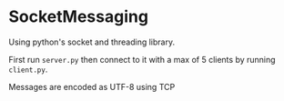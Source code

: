 # SocketMessaging

Using python's socket and threading library.

First run `server.py` then connect to it with a max of 5 clients by running `client.py`. 

Messages are encoded as UTF-8 using TCP 
